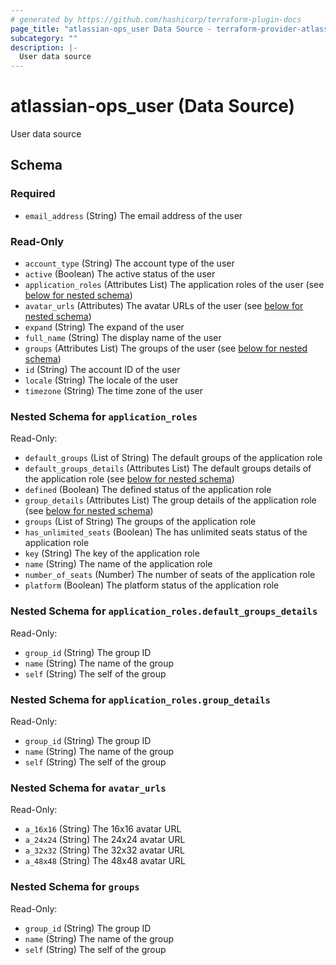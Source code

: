 ```yaml
---
# generated by https://github.com/hashicorp/terraform-plugin-docs
page_title: "atlassian-ops_user Data Source - terraform-provider-atlassian-operations"
subcategory: ""
description: |-
  User data source
---
```


# atlassian-ops_user (Data Source)

User data source



<!-- schema generated by tfplugindocs -->
## Schema

### Required

- `email_address` (String) The email address of the user

### Read-Only

- `account_type` (String) The account type of the user
- `active` (Boolean) The active status of the user
- `application_roles` (Attributes List) The application roles of the user (see [below for nested schema](#nestedatt--application_roles))
- `avatar_urls` (Attributes) The avatar URLs of the user (see [below for nested schema](#nestedatt--avatar_urls))
- `expand` (String) The expand of the user
- `full_name` (String) The display name of the user
- `groups` (Attributes List) The groups of the user (see [below for nested schema](#nestedatt--groups))
- `id` (String) The account ID of the user
- `locale` (String) The locale of the user
- `timezone` (String) The time zone of the user

<a id="nestedatt--application_roles"></a>
### Nested Schema for `application_roles`

Read-Only:

- `default_groups` (List of String) The default groups of the application role
- `default_groups_details` (Attributes List) The default groups details of the application role (see [below for nested schema](#nestedatt--application_roles--default_groups_details))
- `defined` (Boolean) The defined status of the application role
- `group_details` (Attributes List) The group details of the application role (see [below for nested schema](#nestedatt--application_roles--group_details))
- `groups` (List of String) The groups of the application role
- `has_unlimited_seats` (Boolean) The has unlimited seats status of the application role
- `key` (String) The key of the application role
- `name` (String) The name of the application role
- `number_of_seats` (Number) The number of seats of the application role
- `platform` (Boolean) The platform status of the application role

<a id="nestedatt--application_roles--default_groups_details"></a>
### Nested Schema for `application_roles.default_groups_details`

Read-Only:

- `group_id` (String) The group ID
- `name` (String) The name of the group
- `self` (String) The self of the group


<a id="nestedatt--application_roles--group_details"></a>
### Nested Schema for `application_roles.group_details`

Read-Only:

- `group_id` (String) The group ID
- `name` (String) The name of the group
- `self` (String) The self of the group



<a id="nestedatt--avatar_urls"></a>
### Nested Schema for `avatar_urls`

Read-Only:

- `a_16x16` (String) The 16x16 avatar URL
- `a_24x24` (String) The 24x24 avatar URL
- `a_32x32` (String) The 32x32 avatar URL
- `a_48x48` (String) The 48x48 avatar URL


<a id="nestedatt--groups"></a>
### Nested Schema for `groups`

Read-Only:

- `group_id` (String) The group ID
- `name` (String) The name of the group
- `self` (String) The self of the group
